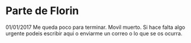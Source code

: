 # Parte de Florin
01/01/2017 Me queda poco para terminar. Movil muerto. Si hace falta algo urgente podeis escribir aqui o enviarme un correo o lo que se os ocurra.

